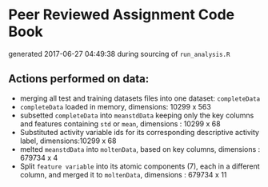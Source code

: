 # Peer Reviewed Assignment Code Book
generated 2017-06-27 04:49:38 during sourcing of `run_analysis.R`

## Actions performed on data:
* merging all test  and training datasets files into one dataset: `completeData`
* `completeData` loaded in memory, dimensions: 10299 x 563
* subsetted `completeData` into `meanstdData` keeping only the key columns and features containing `std` or `mean`, dimensions : 10299 x 68
* Substituted activity variable ids for its corresponding descriptive activity label, dimensions:10299 x 68
* melted `meanstdData` into `moltenData`, based on key columns, dimensions : 679734 x 4
* Split `feature variable` into its atomic components (7), each in a different column, and merged it to `moltenData`, dimensions : 679734 x 11
